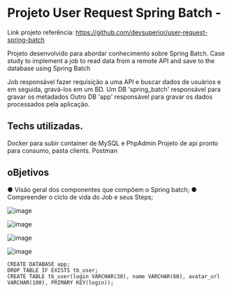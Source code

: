 # Projeto User Request Spring Batch - 

Link projeto referência: 
https://github.com/devsuperior/user-request-spring-batch

Projeto desenvolvido para abordar conhecimento sobre Spring Batch. 
Case study to implement a job to read data from a remote API and save to the database using Spring Batch

Job responsável fazer requisição a uma API e buscar dados de usuários e em seguida, gravá-los em um BD.
Um DB 'spring_batch' responsável para gravar os metadados
Outro DB 'app' responsável para gravar os dados processados pela aplicação. 

## Techs utilizadas.

Docker para subir container de MySQL e PhpAdmin
Projeto de api pronto para consumo, pasta clients.
Postman

## oBjetivos
● Visão geral dos componentes que compõem o Spring batch;
● Compreender o ciclo de vida do Job e seus Steps;


![image](https://github.com/Sammy192/SpringReference_SpringBatch_userRequest/assets/53224915/d792e2bb-3e4e-4274-b222-8555d1ac4434)

![image](https://github.com/Sammy192/SpringReference_SpringBatch_userRequest/assets/53224915/2705107d-1bfe-43fd-885c-ec44a636f0ab)

![image](https://github.com/Sammy192/SpringReference_SpringBatch_userRequest/assets/53224915/412b08de-a36a-4073-a367-c7130bbcbbcc)

![image](https://github.com/Sammy192/SpringReference_SpringBatch_userRequest/assets/53224915/1e793b56-cd4a-4337-bb2a-a1f7a86e6386)


```
CREATE DATABASE app;
DROP TABLE IF EXISTS tb_user;
CREATE TABLE tb_user(login VARCHAR(30), name VARCHAR(60), avatar_url VARCHAR(100), PRIMARY KEY(login));
```
